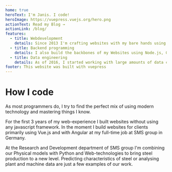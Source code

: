 ```yaml
---
home: true
heroText: I'm Janis. I code!
heroImage: https://vuepress.vuejs.org/hero.png
actionText: Read my Blog →
actionLink: /blog/
features:
  - title: Webdevelopment
    details: Since 2013 I'm crafting websites with my bare hands using HTML, CSS and Javascript
  - title: Backend programming
    details: I also build the backbones of my Websites using Node.js, Go or C++/C#
  - title: Data engineering
    details: As of 2016, I started working with large amounts of data coupled with modern web-technologies.
footer: This website was built with vuepress
---
```

# How I code
As most programmers do, I try to find the perfect mix of using modern technology and mastering things I know.

For the first 3 years of my web-experience I built websites without using any javascript framework.
In the moment I build websites for clients primarily using Vue.js and with Angular at my full-time job at SMS group in Germany.

At the Research and Development department of SMS group I'm combining our Physical models with Python and Web-technologies to bring steel production to a new level.
Predicting characteristics of steel or analysing plant and machine data are just a few examples of our work.
